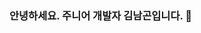 ### 안녕하세요. 주니어 개발자 김남곤입니다. 👋
<!--
[저를 소개합니다](https://namgonkim.notion.site/47c4c116f03e453ab83a1cfb3a2c2b0c)

    
.
**namgonkim/namgonkim** is a ✨ _special_ ✨ repository because its `README.md` (this file) appears on your GitHub profile.

Here are some ideas to get you started:

- 🔭 I’m currently working on ...
- 🌱 I’m currently learning ...
- 👯 I’m looking to collaborate on ...
- 🤔 I’m looking for help with ...
- 💬 Ask me about ...
- 📫 How to reach me: ...
- 😄 Pronouns: ...
- ⚡ Fun fact: ...
-->
